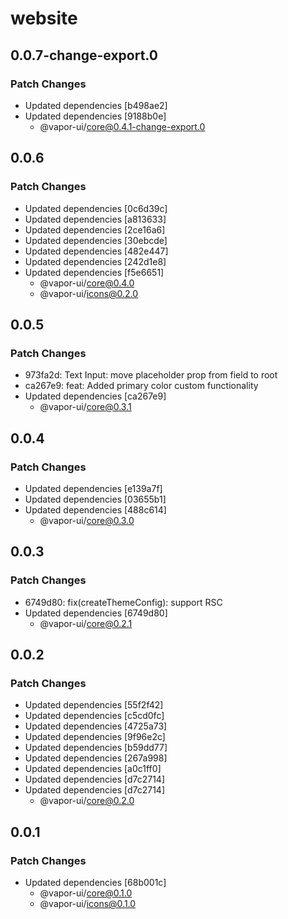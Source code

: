 # website

## 0.0.7-change-export.0

### Patch Changes

- Updated dependencies [b498ae2]
- Updated dependencies [9188b0e]
    - @vapor-ui/core@0.4.1-change-export.0

## 0.0.6

### Patch Changes

- Updated dependencies [0c6d39c]
- Updated dependencies [a813633]
- Updated dependencies [2ce16a6]
- Updated dependencies [30ebcde]
- Updated dependencies [482e447]
- Updated dependencies [242d1e8]
- Updated dependencies [f5e6651]
    - @vapor-ui/core@0.4.0
    - @vapor-ui/icons@0.2.0

## 0.0.5

### Patch Changes

- 973fa2d: Text Input: move placeholder prop from field to root
- ca267e9: feat: Added primary color custom functionality
- Updated dependencies [ca267e9]
    - @vapor-ui/core@0.3.1

## 0.0.4

### Patch Changes

- Updated dependencies [e139a7f]
- Updated dependencies [03655b1]
- Updated dependencies [488c614]
    - @vapor-ui/core@0.3.0

## 0.0.3

### Patch Changes

- 6749d80: fix(createThemeConfig): support RSC
- Updated dependencies [6749d80]
    - @vapor-ui/core@0.2.1

## 0.0.2

### Patch Changes

- Updated dependencies [55f2f42]
- Updated dependencies [c5cd0fc]
- Updated dependencies [4725a73]
- Updated dependencies [9f96e2c]
- Updated dependencies [b59dd77]
- Updated dependencies [267a998]
- Updated dependencies [a0c1ff0]
- Updated dependencies [d7c2714]
- Updated dependencies [d7c2714]
    - @vapor-ui/core@0.2.0

## 0.0.1

### Patch Changes

- Updated dependencies [68b001c]
    - @vapor-ui/core@0.1.0
    - @vapor-ui/icons@0.1.0
